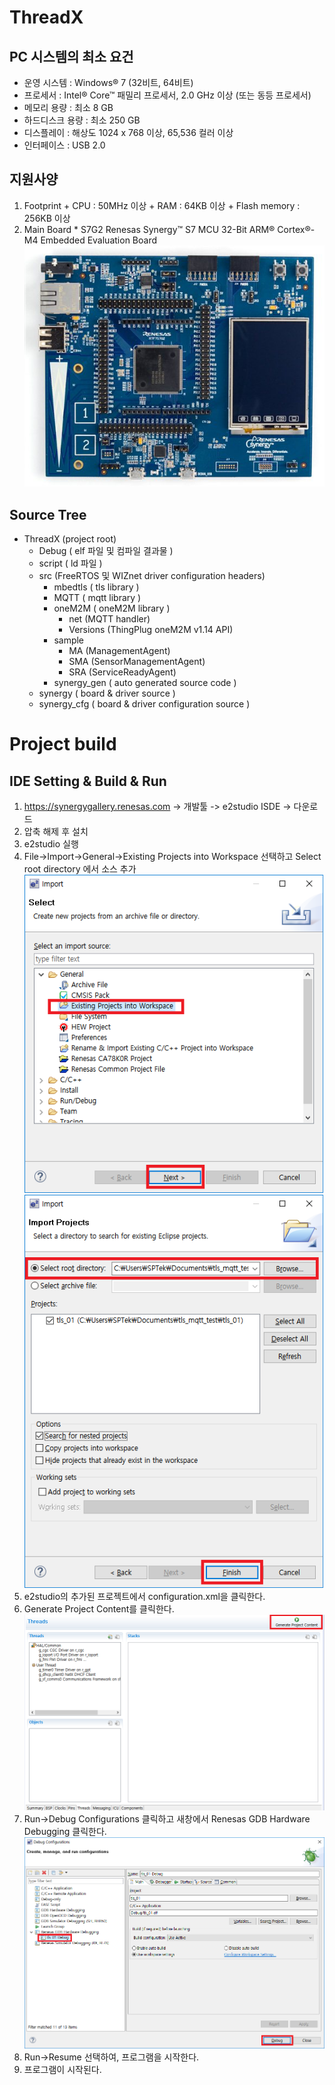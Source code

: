 # ThreadX
## PC 시스템의 최소 요건
  * 운영 시스템 : Windows® 7 (32비트, 64비트)
  * 프로세서 : Intel® Core™ 패밀리 프로세서, 2.0 GHz 이상 (또는 동등 프로세서)
  * 메모리 용량 : 최소 8 GB
  * 하드디스크 용량 : 최소 250 GB
  * 디스플레이 : 해상도 1024 x 768 이상, 65,536 컬러 이상
  * 인터페이스	: USB 2.0
## 지원사양
  1. Footprint
    + CPU : 50MHz 이상
    + RAM : 64KB 이상
    + Flash memory : 256KB 이상
  2. Main Board
    * S7G2 Renesas Synergy™ S7 MCU 32-Bit ARM® Cortex®-M4 Embedded Evaluation Board
    ![renesas_s7g2.jpg](/SDK_V1_14/images/renesas_s7g2.jpg)
## Source Tree

+ ThreadX (project root)
	+ Debug ( elf 파일 및 컴파일 결과물 )
	+ script ( ld 파일 )
	+ src (FreeRTOS 및 WIZnet driver configuration headers)
		+ mbedtls ( tls library )
		+ MQTT ( mqtt library )
		+ oneM2M ( oneM2M library )
			+ net (MQTT handler)
			+ Versions (ThingPlug oneM2M v1.14 API)
		+ sample
			+ MA (ManagementAgent)
			+ SMA (SensorManagementAgent)
			+ SRA (ServiceReadyAgent)
		+ synergy_gen ( auto generated source code )
	+ synergy ( board & driver source )
	+ synergy_cfg ( board & driver configuration source )
# Project build
## IDE Setting & Build & Run
1. https://synergygallery.renesas.com -> 개발툴 -> e2studio ISDE -> 다운로드
2. 압축 해제 후 설치
3. e2studio 실행
4. File->Import->General->Existing Projects into Workspace 선택하고 Select root directory 에서 소스 추가
![tlsmqtt_import.png](/SDK_V1_14/images/tlsmqtt_import.png)
![tlsmqtt_import2.png](/SDK_V1_14/images/tlsmqtt_import2.png)
5. e2studio의 추가된 프로젝트에서 configuration.xml을 클릭한다.
6. Generate Project Content를 클릭한다.
![tlsmqtt_import3.png](/SDK_V1_14/images/tlsmqtt_import3.png)
7. Run->Debug Configurations 클릭하고 새창에서 Renesas GDB Hardware Debugging 클릭한다.
![tlsmqtt_import4.png](/SDK_V1_14/images/tlsmqtt_import4.png)
8. Run->Resume 선택하여, 프로그램을 시작한다.
9. 프로그램이 시작된다.
